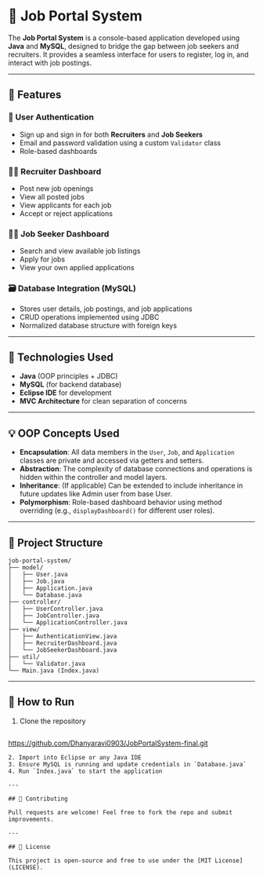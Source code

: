 # 💼 Job Portal System

The **Job Portal System** is a console-based application developed using **Java** and **MySQL**, designed to bridge the gap between job seekers and recruiters. It provides a seamless interface for users to register, log in, and interact with job postings.

---

## 📌 Features

### 👤 User Authentication
- Sign up and sign in for both **Recruiters** and **Job Seekers**
- Email and password validation using a custom `Validator` class
- Role-based dashboards

### 🧑‍💼 Recruiter Dashboard
- Post new job openings
- View all posted jobs
- View applicants for each job
- Accept or reject applications

### 🙋‍♂️ Job Seeker Dashboard
- Search and view available job listings
- Apply for jobs
- View your own applied applications

### 🗃️ Database Integration (MySQL)
- Stores user details, job postings, and job applications
- CRUD operations implemented using JDBC
- Normalized database structure with foreign keys

---

## 🧱 Technologies Used
- **Java** (OOP principles + JDBC)
- **MySQL** (for backend database)
- **Eclipse IDE** for development
- **MVC Architecture** for clean separation of concerns

---

## 💡 OOP Concepts Used

- **Encapsulation**: All data members in the `User`, `Job`, and `Application` classes are private and accessed via getters and setters.
- **Abstraction**: The complexity of database connections and operations is hidden within the controller and model layers.
- **Inheritance**: (If applicable) Can be extended to include inheritance in future updates like Admin user from base User.
- **Polymorphism**: Role-based dashboard behavior using method overriding (e.g., `displayDashboard()` for different user roles).

---

## 📁 Project Structure

```
job-portal-system/
├── model/
│   ├── User.java
│   ├── Job.java
│   ├── Application.java
│   └── Database.java
├── controller/
│   ├── UserController.java
│   ├── JobController.java
│   └── ApplicationController.java
├── view/
│   ├── AuthenticationView.java
│   ├── RecruiterDashboard.java
│   └── JobSeekerDashboard.java
├── util/
│   └── Validator.java
└── Main.java (Index.java)
```

---

## 🚀 How to Run

1. Clone the repository
   ```bash
  https://github.com/Dhanyaravi0903/JobPortalSystem-final.git
   ```
2. Import into Eclipse or any Java IDE
3. Ensure MySQL is running and update credentials in `Database.java`
4. Run `Index.java` to start the application

---

## 🤝 Contributing

Pull requests are welcome! Feel free to fork the repo and submit improvements.

---

## 📜 License

This project is open-source and free to use under the [MIT License](LICENSE).
